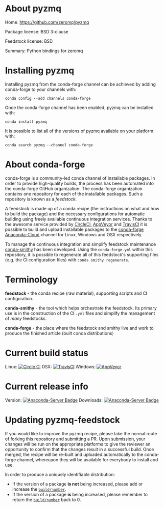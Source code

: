 About pyzmq
===========

Home: https://github.com/zeromq/pyzmq

Package license: BSD 3-clause

Feedstock license: BSD

Summary: Python bindings for zeromq



Installing pyzmq
================

Installing pyzmq from the conda-forge channel can be achieved by adding conda-forge to your channels with:

```
conda config --add channels conda-forge
```

Once the conda-forge channel has been enabled, pyzmq can be installed with:

```
conda install pyzmq
```

It is possible to list all of the versions of pyzmq available on your platform with:

```
conda search pyzmq --channel conda-forge
```


About conda-forge
=================

conda-forge is a community-led conda channel of installable packages.
In order to provide high-quality builds, the process has been automated into the
conda-forge GitHub organization. The conda-forge organization contains one repository 
for each of the installable packages. Such a repository is known as a *feedstock*.

A feedstock is made up of a conda recipe (the instructions on what and how to build
the package) and the necessary configurations for automatic building using freely
available continuous integration services. Thanks to the awesome service provided by
[CircleCI](https://circleci.com/), [AppVeyor](http://www.appveyor.com/)
and [TravisCI](https://travis-ci.org/) it is possible to build and upload installable
packages to the [conda-forge](https://anaconda.org/conda-forge)
[Anaconda-Cloud](http://docs.anaconda.org/) channel for Linux, Windows and OSX respectively.

To manage the continuous integration and simplify feedstock maintenance
[conda-smithy](http://github.com/conda-forge/conda-smithy) has been developed.
Using the ``conda-forge.yml`` within this repository, it is possible to regenerate all of
this feedstock's supporting files (e.g. the CI configuration files) with ``conda smithy regenerate``.


Terminology
===========

**feedstock** - the conda recipe (raw material), supporting scripts and CI configuration.

**conda-smithy** - the tool which helps orchestrate the feedstock.
                   Its primary use is in the construction of the CI ``.yml`` files
                   and simplify the management of *many* feedstocks.

**conda-forge** - the place where the feedstock and smithy live and work to
                  produce the finished article (built conda distributions)

Current build status
====================
Linux: [![Circle CI](https://circleci.com/gh/conda-forge/pyzmq-feedstock.svg?style=svg)](https://circleci.com/gh/conda-forge/pyzmq-feedstock)
OSX: [![TravisCI](https://travis-ci.org/conda-forge/pyzmq-feedstock.svg?branch=master)](https://travis-ci.org/conda-forge/pyzmq-feedstock) 
Windows: [![AppVeyor](https://ci.appveyor.com/api/projects/status/github/conda-forge/pyzmq-feedstock?svg=True)](https://ci.appveyor.com/project/conda-forge/pyzmq-feedstock/branch/master)

Current release info
====================
Version: [![Anaconda-Server Badge](https://anaconda.org/conda-forge/pyzmq/badges/version.svg)](https://anaconda.org/conda-forge/pyzmq)
Downloads: [![Anaconda-Server Badge](https://anaconda.org/conda-forge/pyzmq/badges/downloads.svg)](https://anaconda.org/conda-forge/pyzmq)


Updating pyzmq-feedstock
========================

If you would like to improve the pyzmq recipe, please take the normal
route of forking this repository and submitting a PR. Upon submission, your changes will
be run on the appropriate platforms to give the reviewer an opportunity to confirm that the
changes result in a successful build. Once merged, the recipe will be re-built and uploaded
automatically to the conda-forge channel, whereupon they will be available for everybody to
install and use.

In order to produce a uniquely identifiable distribution:
 * If the version of a package **is not** being increased, please add or increase
   the [``build/number``](http://conda.pydata.org/docs/building/meta-yaml.html#build-number-and-string). 
 * If the version of a package **is** being increased, please remember to return
   the [``build/number``](http://conda.pydata.org/docs/building/meta-yaml.html#build-number-and-string)
   back to 0.

